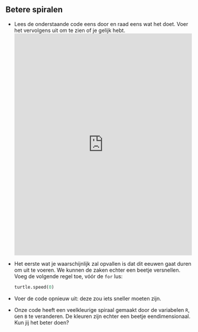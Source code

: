 ## Betere spiralen

- Lees de onderstaande code eens door en raad eens wat het doet. Voer het vervolgens uit om te zien of je gelijk hebt. <iframe src="https://trinket.io/embed/python/8f98ccf1fa" width="100%" height="600" frameborder="0" marginwidth="0" marginheight="0" allowfullscreen></iframe> 

- Het eerste wat je waarschijnlijk zal opvallen is dat dit eeuwen gaat duren om uit te voeren. We kunnen de zaken echter een beetje versnellen. Voeg de volgende regel toe, vóór de `for` lus:
    
    ```python
    turtle.speed(0)
    ```

- Voer de code opnieuw uit: deze zou iets sneller moeten zijn.

- Onze code heeft een veelkleurige spiraal gemaakt door de variabelen `R`, `G`en `B` te veranderen. De kleuren zijn echter een beetje eendimensionaal. Kun jij het beter doen?